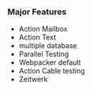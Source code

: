 ### Major Features

* Action Mailbox
* Action Text
* multiple database
* Parallel Testing
* Webpacker default
* Action Cable testing
* Zeitwerk
